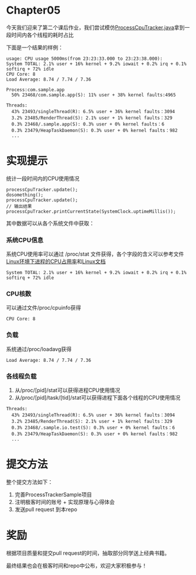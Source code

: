 # Chapter05
今天我们迎来了第二个课后作业，我们尝试模仿[ProcessCpuTracker.java](http://androidxref.com/9.0.0_r3/xref/frameworks/base/core/java/com/android/internal/os/ProcessCpuTracker.java)拿到一段时间内各个线程的耗时占比

下面是一个结果的样例：
```
usage: CPU usage 5000ms(from 23:23:33.000 to 23:23:38.000):
System TOTAL: 2.1% user + 16% kernel + 9.2% iowait + 0.2% irq + 0.1% softirq + 72% idle
CPU Core: 8
Load Average: 8.74 / 7.74 / 7.36

Process:com.sample.app 
  50% 23468/com.sample.app(S): 11% user + 38% kernel faults:4965

Threads:
  43% 23493/singleThread(R): 6.5% user + 36% kernel faults：3094
  3.2% 23485/RenderThread(S): 2.1% user + 1% kernel faults：329
  0.3% 23468/.sample.app(S): 0.3% user + 0% kernel faults：6
  0.3% 23479/HeapTaskDaemon(S): 0.3% user + 0% kernel faults：982
  ...
```


实现提示
====
统计一段时间内的CPU使用情况

```
processCpuTracker.update();
dosomething();
processCpuTracker.update();
// 输出结果
processCpuTracker.printCurrentState(SystemClock.uptimeMillis());
```

其中数据可以从各个系统文件中获取：

### 系统CPU信息
系统CPU使用率可以通过 /proc/stat 文件获得，各个字段的含义可以参考文件[Linux环境下进程的CPU占用率](http://www.samirchen.com/linux-cpu-performance/)和[Linux文档](http://man7.org/linux/man-pages/man5/proc.5.html)

```
System TOTAL: 2.1% user + 16% kernel + 9.2% iowait + 0.2% irq + 0.1% softirq + 72% idle
```

### CPU核数
可以通过文件/proc/cpuinfo获得

```
CPU Core: 8
```

### 负载
系统通过/proc/loadavg获得

```
Load Average: 8.74 / 7.74 / 7.36
```

### 各线程负载
1. 从/proc/[pid]/stat可以获得进程CPU使用情况
2. 从/proc/[pid]/task/[tid]/stat可以获得进程下面各个线程的CPU使用情况

```
Threads:
  43% 23493/singleThread(R): 6.5% user + 36% kernel faults：3094
  3.2% 23485/RenderThread(S): 2.1% user + 1% kernel faults：329
  0.3% 23468/.sample.io.test(S): 0.3% user + 0% kernel faults：6
  0.3% 23479/HeapTaskDaemon(S): 0.3% user + 0% kernel faults：982
  ...
```

提交方法
====
整个提交方法如下：

1. 完善ProcessTrackerSample项目
2. 注明极客时间的账号 + 实现原理与心得体会
3. 发送pull request 到本repo

奖励
===
根据项目质量和提交pull request的时间，抽取部分同学送上经典书籍。

最终结果也会在极客时间和repo中公布，欢迎大家积极参与！